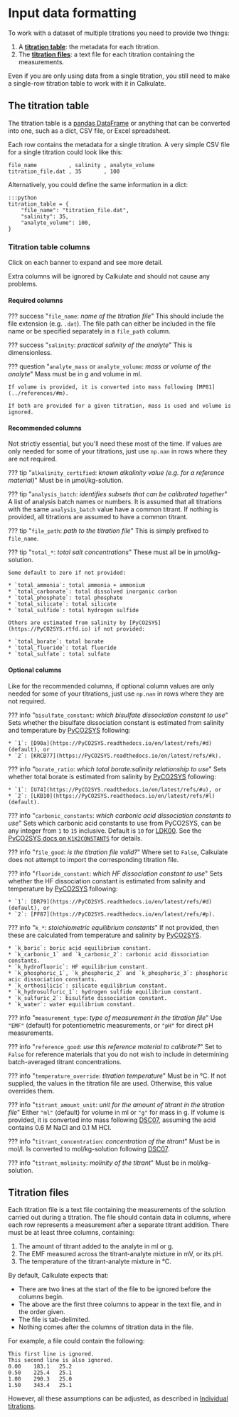 # Input data formatting

To work with a dataset of multiple titrations you need to provide two things:

  1.  A [**titration table**](#the-titration-table): the metadata for each titration.
  2.  The [**titration files**](#titration-files): a text file for each titration containing the measurements. 

Even if you are only using data from a single titration, you still need to make a single-row titration table to work with it in Calkulate.

## The titration table

The titration table is a [pandas DataFrame](https://pandas.pydata.org/pandas-docs/stable/reference/api/pandas.DataFrame.html) or anything that can be converted into one, such as a dict, CSV file, or Excel spreadsheet.

Each row contains the metadata for a single titration.  A very simple CSV file for a single titration could look like this:

    file_name          , salinity , analyte_volume
    titration_file.dat , 35       , 100

Alternatively, you could define the same information in a dict:

    :::python
    titration_table = {
        "file_name": "titration_file.dat",
        "salinity": 35,
        "analyte_volume": 100,
    }

### Titration table columns

Click on each banner to expand and see more detail.

Extra columns will be ignored by Calkulate and should not cause any problems.

#### Required columns

??? success "`file_name`: *name of the titration file*"
    This should include the file extension (e.g. `.dat`).  The file path can either be included in the file name or be specified separately in a `file_path` column.

??? success "`salinity`: *practical salinity of the analyte*"
    This is dimensionless.

??? question "`analyte_mass` or `analyte_volume`: *mass or volume of the analyte*"
    Mass must be in g and volume in ml.
    
    If volume is provided, it is converted into mass following [MP81](../references/#m).
    
    If both are provided for a given titration, mass is used and volume is ignored.

#### Recommended columns

Not strictly essential, but you'll need these most of the time.  If values are only needed for some of your titrations, just use `np.nan` in rows where they are not required.

??? tip "`alkalinity_certified`: *known alkalinity value (e.g. for a reference material)*"
    Must be in μmol/kg-solution.

??? tip "`analysis_batch`: *identifies subsets that can be calibrated together*"
    A list of analysis batch names or numbers.  It is assumed that all titrations with the same `analysis_batch` value have a common titrant.  If nothing is provided, all titrations are assumed to have a common titrant.

??? tip "`file_path`: *path to the titration file*"
    This is simply prefixed to `file_name`.

??? tip "`total_*`: *total salt concentrations*"
    These must all be in μmol/kg-solution.

    Some default to zero if not provided:

    * `total_ammonia`: total ammonia + ammonium
    * `total_carbonate`: total dissolved inorganic carbon
    * `total_phosphate`: total phosphate
    * `total_silicate`: total silicate
    * `total_sulfide`: total hydrogen sulfide

    Others are estimated from salinity by [PyCO2SYS](https://PyCO2SYS.rtfd.io) if not provided:

    * `total_borate`: total borate
    * `total_fluoride`: total fluoride
    * `total_sulfate`: total sulfate

#### Optional columns

Like for the recommended columns, if optional column values are only needed for some of your titrations, just use `np.nan` in rows where they are not required.

??? info "`bisulfate_constant`: *which bisulfate dissociation constant to use*"
    Sets whether the bisulfate dissociation constant is estimated from salinity and temperature by [PyCO2SYS](https://PyCO2SYS.rtfd.io) following:
    
    * `1`: [D90a](https://PyCO2SYS.readthedocs.io/en/latest/refs/#d) (default), or
    * `2`: [KRCB77](https://PyCO2SYS.readthedocs.io/en/latest/refs/#k).

??? info "`borate_ratio`: *which total borate:salinity relationship to use*"
    Sets whether total borate is estimated from salinity by [PyCO2SYS](https://PyCO2SYS.rtfd.io) following:
    
    * `1`: [U74](https://PyCO2SYS.readthedocs.io/en/latest/refs/#u), or
    * `2`: [LKB10](https://PyCO2SYS.readthedocs.io/en/latest/refs/#l) (default).

??? info "`carbonic_constants`: *which carbonic acid dissociation constants to use*"
    Sets which carbonic acid constants to use from PyCO2SYS, can be any integer from `1` to `15` inclusive.  Default is `10` for [LDK00](https://pyco2sys.readthedocs.io/en/latest/refs/#l).  See the [PyCO2SYS docs on `K1K2CONSTANTS`](https://pyco2sys.readthedocs.io/en/latest/co2sys/#settings) for details.

??? info "`file_good`: *is the titration file valid?*"
    Where set to `False`, Calkulate does not attempt to import the corresponding titration file.

??? info "`fluoride_constant`: *which HF dissociation constant to use*"
    Sets whether the HF dissociation constant is estimated from salinity and temperature by [PyCO2SYS](https://PyCO2SYS.rtfd.io) following:
    
    * `1`: [DR79](https://PyCO2SYS.readthedocs.io/en/latest/refs/#d) (default), or
    * `2`: [PF87](https://PyCO2SYS.readthedocs.io/en/latest/refs/#p).

??? info "`k_*`: *stoichiometric equilibrium constants*"
    If not provided, then these are calculated from temperature and salinity by [PyCO2SYS](https://PyCO2SYS.rtfd.io).

    * `k_boric`: boric acid equilibrium constant.
    * `k_carbonic_1` and `k_carbonic_2`: carbonic acid dissociation constants.
    * `k_hydrofluoric`: HF equilibrium constant.
    * `k_phosphoric_1`, `k_phosphoric_2` and `k_phosphoric_3`: phosphoric acic dissociation constants.
    * `k_orthosilicic`: silicate equilibrium constant.
    * `k_hydrosulfuric_1`: hydrogen sulfide equilibrium constant.
    * `k_sulfuric_2`: bisulfate dissociation constant.
    * `k_water`: water equilibrium constant.

??? info "`measurement_type`: *type of measurement in the titration file*"
    Use `"EMF"` (default) for potentiometric measurements, or `"pH"` for direct pH measurements.

??? info "`reference_good`: *use this reference material to calibrate?*"
    Set to `False` for reference materials that you do not wish to include in determining batch-averaged titrant concentrations.

??? info "`temperature_override`: *titration temperature*"
    Must be in °C.  If not supplied, the values in the titration file are used.  Otherwise, this value overrides them.

??? info "`titrant_amount_unit`: *unit for the amount of titrant in the titration file*"
    Either `"ml"` (default) for volume in ml or `"g"` for mass in g.  If volume is provided, it is converted into mass following [DSC07](../references/#d), assuming the acid contains 0.6 M NaCl and 0.1 M HCl.

??? info "`titrant_concentration`: *concentration of the titrant*"
    Must be in mol/l.  Is converted to mol/kg-solution following [DSC07](../references/#d).

??? info "`titrant_molinity`: *molinity of the titrant*"
    Must be in mol/kg-solution.

## Titration files

Each titration file is a text file containing the measurements of the solution carried out during a titration.  The file should contain data in columns, where each row represents a measurement after a separate titrant addition.  There must be at least three columns, containing:

  1. The amount of titrant added to the analyte in ml or g.
  2. The EMF measured across the titrant-analyte mixture in mV, or its pH.
  3. The temperature of the titrant-analyte mixture in °C.

By default, Calkulate expects that:

  * There are two lines at the start of the file to be ignored before the columns begin.
  * The above are the first three columns to appear in the text file, and in the order given.
  * The file is tab-delimited.
  * Nothing comes after the columns of titration data in the file.

For example, a file could contain the following:

    This first line is ignored.
    This second line is also ignored.
    0.00    183.1   25.2
    0.50    225.4   25.1
    1.00    290.3   25.0
    1.50    343.4   25.1

However, all these assumptions can be adjusted, as described in [Individual titrations](../titrations).
